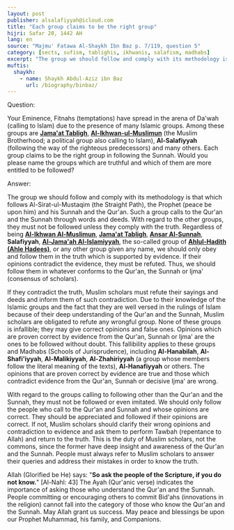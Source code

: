 ```yaml
---
layout: post
publisher: alsalafiyyah@icloud.com
title: "Each group claims to be the right group"
hijri: Safar 20, 1442 AH
lang: en
source: "Majmu' Fatawa Al-Shaykh Ibn Baz p. 7/119, question 5"
category: [sects, sufism, tablighis, ikhwanis, salafism, madhabs]
excerpt: "The group we should follow and comply with its methodology is that which follows Al-Sirat-ul-Mustaqim (the Straight Path), the Prophet (peace be upon him) and his Sunnah and the Qur'an."
muftis:
  shaykh: 
    - name: Shaykh Abdul-Aziz ibn Baz
      url: /biography/binbaz/
---
```


Question:

Your Eminence, Fitnahs (temptations) have spread in the arena of Da'wah (calling to Islam) due to the presence of many Islamic groups. Among these groups are [**Jama'at Tabligh**](/sufism/), [**Al-Ikhwan-ul-Muslimun**](/sects/) (the Muslim Brotherhood; a political group also calling to Islam), **Al-Salafiyyah** (following the way of the righteous predecessors) and many others. Each group claims to be the right group in following the Sunnah. Would you please name the groups which are truthful and which of them are more entitled to be followed? 

Answer: 

The group we should follow and comply with its methodology is that which follows Al-Sirat-ul-Mustaqim (the Straight Path), the Prophet (peace be upon him) and his Sunnah and the Qur'an. Such a group calls to the Qur'an and the Sunnah through words and deeds. With regard to the other groups, they must not be followed unless they comply with the truth. Regardless of being [**Al-Ikhwan Al-Muslimun**](/sects/), [**Jama'at Tabligh**](/sufism/), [**Ansar Al-Sunnah**](/sects/), **Salafiyyah**, [**Al-Jama'ah Al-Islamiyyah**](/sects/), the so-called group of [**Ahlul-Hadith (Ahle Hadees)**](/sects/), or any other group given any name, we should only obey and follow them in the truth which is supported by evidence. If their opinions contradict the evidence, they must be refuted. Thus, we should follow them in whatever conforms to the Qur'an, the Sunnah or Ijma' (consensus of scholars).

If they contradict the truth, Muslim scholars must refute their sayings and deeds and inform them of such contradiction. Due to their knowledge of the Islamic groups and the fact that they are well versed in the rulings of Islam because of their deep understanding of the Qur'an and the Sunnah, Muslim scholars are obligated to refute any wrongful group. None of these groups is infallible; they may give correct opinions and false ones. Opinions which are proven correct by evidence from the Qur'an, Sunnah or Ijma' are the ones to be followed without doubt. This fallibility applies to these groups and Madhabs (Schools of Jurisprudence), including **Al-Hanabilah**, **Al-Shafi'iyyah**, **Al-Malikiyyah**, **Al-Zhahiriyyah** (a group whose members follow the literal meaning of the texts), **Al-Hanafiyyah** or others. The opinions that are proven correct by evidence are true and those which contradict evidence from the Qur'an, Sunnah or decisive Ijma' are wrong. 

With regard to the groups calling to following other than the Qur'an and the Sunnah, they must not be followed or even imitated. We should only follow the people who call to the Qur'an and Sunnah and whose opinions are correct. They should be appreciated and followed if their opinions are correct. If not, Muslim scholars should clarify their wrong opinions and contradiction to evidence and ask them to perform Tawbah (repentance to Allah) and return to the truth. This is the duty of Muslim scholars, not the commons, since the former have deep insight and awareness of the Qur'an and the Sunnah. People must always refer to Muslim scholars to answer their queries and address their mistakes in order to know the truth.

Allah (Glorified be He) says: "**So ask the people of the Scripture, if you do not know.**" [Al-Nahl: 43] The Ayah (Qur'anic verse) indicates the importance of asking those who understand the Qur'an and the Sunnah. People committing or encouraging others to commit Bid'ahs (innovations in the religion) cannot fall into the category of those who know the Qur'an and the Sunnah. May Allah grant us success. May peace and blessings be upon our Prophet Muhammad, his family, and Companions. 
